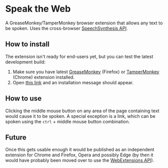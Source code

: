 # Speak the Web

A GreaseMonkey/TamperMonkey browser extension that allows any text to be spoken. Uses the cross-browser [SpeechSynthesis API](https://developer.mozilla.org/en-US/docs/Web/API/SpeechSynthesis).

## How to install

The extension isn't ready for end-users yet, but you can test the latest development build:

1. Make sure you have latest [GreaseMonkey](https://addons.mozilla.org/en-US/firefox/addon/greasemonkey/) (Firefox) or [TamperMonkey](https://chrome.google.com/webstore/detail/tampermonkey/dhdgffkkebhmkfjojejmpbldmpobfkfo?hl=en) (Chrome) extension installed.
2. Open [this link](https://gitcdn.xyz/repo/rotemdan/speak-the-web/master/build/speak-the-web.user.js) and an installation message should appear.

## How to use

Clicking the middle mouse button on any area of the page containing text would cause it to be spoken. A special exception is a link, which can be spoken using the `ctrl` + middle mouse button combination.

## Future

Once this gets usable enough it would be published as an independent extension for Chrome and Firefox, Opera and possibly Edge (by then it would have probably been moved over to use the [WebExtensions API](https://developer.mozilla.org/en-US/Add-ons/WebExtensions)).